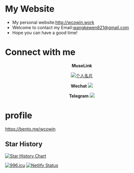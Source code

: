 # My Website

- My personal website:http://wcowin.work
- Welcome to contact my Email:wangkewen821@gmail.com
- Hope you can have a good time!

<!-- ![](https://cn.mcecy.com/image/20221229/67d6c67f951fe04606acc08a1e77a81e.png) -->



# Connect with me


<center>

**MuseLink**
<p>
  
  <a href="https://muselink.cc/Wcowin" target="_blank">
    <img src="https://cn.mcecy.com/image/20230822/24afe45d85f111894db6db75d74d1f1d.png" alt="个人名片">
  </a>
</p>

**Wechat**
![](https://cn.mcecy.com/image/20230824/cd167d41c4713ccef99cfaecbe5e9c9d.jpg)

**Telegram**
![](https://cn.mcecy.com/image/20230824/7a889e12d7e1a0966d1cff9801644ebf.jpg)  

</center>

# profile
https://bento.me/wcowin


## Star History

[![Star History Chart](https://api.star-history.com/svg?repos=Wcowin/Wcowin.github.io&type=Date)](https://star-history.com/#Wcowin/Wcowin.github.io&Date)



<a href="https://996.icu"><img src="https://img.shields.io/badge/link-996.icu-red.svg" alt="996.icu" /></a>
[![Netlify Status](https://api.netlify.com/api/v1/badges/dae80b95-9b90-4970-a825-e5c020674ee7/deploy-status)](https://app.netlify.com/sites/wcowin/deploys)